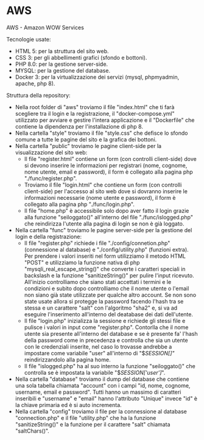 # AWS
AWS - Amazon WOW Services

Tecnologie usate:
  - HTML 5: per la struttura del sito web.
  - CSS 3: per gli abbellimenti grafici (sfondo e bottoni).
  - PHP 8.0: per la gestione server-side.
  - MYSQL: per la gestione del database.
  - Docker 3: per la virtualizzazione dei servizi (mysql, phpmyadmin, apache, php 8).

Struttura della repository:
  - Nella root folder di "aws" troviamo il file "index.html" che ti farà scegliere tra il login e la registrazione, il "docker-compose.yml" utilizzato per avviare e gestire l'intera applicazione e il "Dockerfile" che contiene la dipendenza per l'installazione di php 8.
  - Nella cartella "style" troviamo il file "style.css" che defisce lo sfondo comune a tutte le pagine del sito e la grafica dei bottoni.
  - Nella cartella "public" troviamo le pagine client-side per la visualizzazione del sito web:
     - Il file "register.html" contiene un form (con controlli client-side) dove si devono inserire le informazioni per registrari (nome, cognome, nome utente, email e password), il form è collegato alla pagina php "./func/register.php". 
     - Troviamo il file "login.html" che contiene un form (con controlli client-side) per l'accesso al sito web dove si dovranno inserire le informazioni necessarie (nome utente e password), il form è collegato alla pagina php "./func/login.php". 
     - Il file "home.php" è accessibile solo dopo aver fatto il login grazie alla funzione "seiloggato()" all'interno del file "./func/islogged.php" che reindirizza l'utente alla pagina di login se non è già loggato.
  - Nella cartella "func" troviamo le pagine server-side per la gestione del login e della registrazione:
     - Il file "register.php" richiede i file "./config/connetion.php" (connessione al database) e "./config/utility.php" (funzioni extra). Per prendere i valori inseriti nel form utilizziamo il metodo HTML "POST" e utilizziamo la funzione nativa di php "mysqli_real_escape_string()" che converte i caratteri speciali in backslash e la funzione "sanitizeString()" per pulire l'input ricevuto. All'inizio controlliamo che siano stati accettati i termini e le condizioni e subito dopo controlliamo che il nome utente o l'email non siano già state utilizzate per qualche altro account. Se non sono state usate allora si protegge la password facendo l'hash tra se stessa e un carattere "salt" con l'algoritmo "sha2" e, si va ad eseguire l'inserimento all'interno del deatabase dei dati dell'utente. 
     - Il file "login.php" inizializza la sessione e richiede gli stessi file e pulisce i valori in input come "register.php". Contorlla che il nome utente sia presente all'interno del database e se è presente fa' l'hash della password come in precedenza e controlla che sia un utente con le credenziali inserite, nel caso lo trovasse andrebbe a impostare come variabile "user" all'interno di "$_SESSION[]"_ reindirizzandolo alla pagina home.
     - Il file "islogged.php" ha al suo interno la funzione "seiloggato()" che controlla se è impostata la variabile "$_SESSION['user']_".
  - Nella cartella "database" troviamo il dump del database che contiene una sola tabella chiamata "account" con i campi "id, nome, cognome, username, email e password". Tutti hanno un massimo di caratteri inseribili e "username" e "email" hanno l'attributo "Unique" invece "id" è la chiave primaria ed è si auto incrementa.
  - Nella cartella "config" troviamo il file per la connessione al database "connection.php" e il file "utility.php" che ha la funzione "sanitizeString()" e la funzione per il carattere "salt" chiamata "saltChars()".

